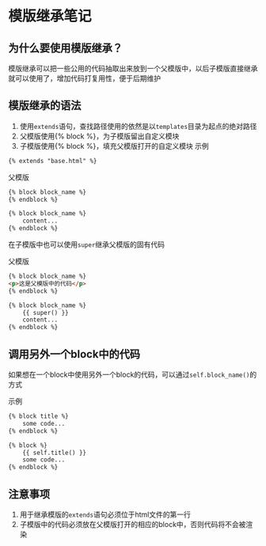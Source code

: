 # 模版继承笔记
## 为什么要使用模版继承？
模版继承可以把一些公用的代码抽取出来放到一个父模版中，以后子模版直接继承就可以使用了，增加代码打复用性，便于后期维护
## 模版继承的语法
1. 使用`extends`语句，查找路径使用的依然是以`templates`目录为起点的绝对路径
2. 父模版使用{% block %}，为子模版留出自定义模块
3. 子模版使用{% block %}，填充父模版打开的自定义模块
示例
```html
{% extends "base.html" %}
```
父模版
```html
{% block block_name %}
{% endblock %}
```
```html
{% block block_name %}
    content...
{% endblock %}
```
在子模版中也可以使用`super`继承父模版的固有代码

父模版
```html
{% block block_name %}
<p>这是父模版中的代码</p>
{% endblock %}
```
```html
{% block block_name %}
    {{ super() }}
    content...
{% endblock %}
```

## 调用另外一个block中的代码
如果想在一个block中使用另外一个block的代码，可以通过`self.block_name()`的方式

示例
```html
{% block title %}
    some code...
{% endblock %}
```
```html
{% block %}
    {{ self.title() }}
    some code...
{% endblock %}
```
## 注意事项
1. 用于继承模版的`extends`语句必须位于html文件的第一行
2. 子模版中的代码必须放在父模版打开的相应的block中，否则代码将不会被渲染